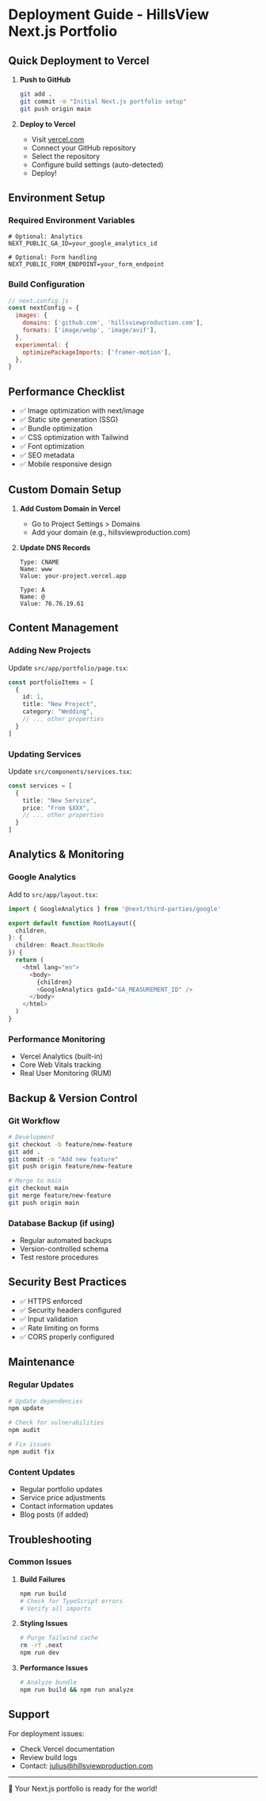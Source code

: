 # Deployment Guide - HillsView Next.js Portfolio

## Quick Deployment to Vercel

1. **Push to GitHub**
   ```bash
   git add .
   git commit -m "Initial Next.js portfolio setup"
   git push origin main
   ```

2. **Deploy to Vercel**
   - Visit [vercel.com](https://vercel.com)
   - Connect your GitHub repository
   - Select the repository
   - Configure build settings (auto-detected)
   - Deploy!

## Environment Setup

### Required Environment Variables
```env
# Optional: Analytics
NEXT_PUBLIC_GA_ID=your_google_analytics_id

# Optional: Form handling
NEXT_PUBLIC_FORM_ENDPOINT=your_form_endpoint
```

### Build Configuration
```javascript
// next.config.js
const nextConfig = {
  images: {
    domains: ['github.com', 'hillsviewproduction.com'],
    formats: ['image/webp', 'image/avif'],
  },
  experimental: {
    optimizePackageImports: ['framer-motion'],
  },
}
```

## Performance Checklist

- ✅ Image optimization with next/image
- ✅ Static site generation (SSG)
- ✅ Bundle optimization
- ✅ CSS optimization with Tailwind
- ✅ Font optimization
- ✅ SEO metadata
- ✅ Mobile responsive design

## Custom Domain Setup

1. **Add Custom Domain in Vercel**
   - Go to Project Settings > Domains
   - Add your domain (e.g., hillsviewproduction.com)

2. **Update DNS Records**
   ```
   Type: CNAME
   Name: www
   Value: your-project.vercel.app
   
   Type: A
   Name: @
   Value: 76.76.19.61
   ```

## Content Management

### Adding New Projects
Update `src/app/portfolio/page.tsx`:
```typescript
const portfolioItems = [
  {
    id: 1,
    title: "New Project",
    category: "Wedding",
    // ... other properties
  }
]
```

### Updating Services
Update `src/components/services.tsx`:
```typescript
const services = [
  {
    title: "New Service",
    price: "From $XXX",
    // ... other properties
  }
]
```

## Analytics & Monitoring

### Google Analytics
Add to `src/app/layout.tsx`:
```typescript
import { GoogleAnalytics } from '@next/third-parties/google'

export default function RootLayout({
  children,
}: {
  children: React.ReactNode
}) {
  return (
    <html lang="en">
      <body>
        {children}
        <GoogleAnalytics gaId="GA_MEASUREMENT_ID" />
      </body>
    </html>
  )
}
```

### Performance Monitoring
- Vercel Analytics (built-in)
- Core Web Vitals tracking
- Real User Monitoring (RUM)

## Backup & Version Control

### Git Workflow
```bash
# Development
git checkout -b feature/new-feature
git add .
git commit -m "Add new feature"
git push origin feature/new-feature

# Merge to main
git checkout main
git merge feature/new-feature
git push origin main
```

### Database Backup (if using)
- Regular automated backups
- Version-controlled schema
- Test restore procedures

## Security Best Practices

- ✅ HTTPS enforced
- ✅ Security headers configured
- ✅ Input validation
- ✅ Rate limiting on forms
- ✅ CORS properly configured

## Maintenance

### Regular Updates
```bash
# Update dependencies
npm update

# Check for vulnerabilities
npm audit

# Fix issues
npm audit fix
```

### Content Updates
- Regular portfolio updates
- Service price adjustments
- Contact information updates
- Blog posts (if added)

## Troubleshooting

### Common Issues

1. **Build Failures**
   ```bash
   npm run build
   # Check for TypeScript errors
   # Verify all imports
   ```

2. **Styling Issues**
   ```bash
   # Purge Tailwind cache
   rm -rf .next
   npm run dev
   ```

3. **Performance Issues**
   ```bash
   # Analyze bundle
   npm run build && npm run analyze
   ```

## Support

For deployment issues:
- Check Vercel documentation
- Review build logs
- Contact: julius@hillsviewproduction.com

---

🚀 Your Next.js portfolio is ready for the world!

